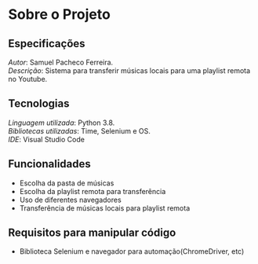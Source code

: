 # Sobre o Projeto

## Especificações
*Autor*: Samuel Pacheco Ferreira.    
*Descrição*: Sistema para transferir músicas locais para uma playlist remota no Youtube.  

## Tecnologias
*Linguagem utilizada*: Python 3.8.  
*Bibliotecas utilizadas*: Time, Selenium e OS.  
*IDE*: Visual Studio Code

## Funcionalidades
* Escolha da pasta de músicas
* Escolha da playlist remota para transferência
* Uso de diferentes navegadores
* Transferência de músicas locais para playlist remota

## Requisitos para manipular código
* Biblioteca Selenium e navegador para automação(ChromeDriver, etc)


